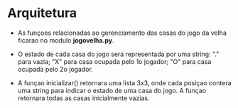 # Arquitetura

* As funçoes relacionadas ao gerenciamento das casas do jogo da velha ficarao no modulo **jogovelha.py**.

* O estado de cada casa do jogo sera representada por uma string: "." para vazia; "X" para casa ocupada pelo 1o jogador; "O" para casa ocupada pelo 2o jogador.


* A funçao inicializar() retornara uma lista 3x3, onde cada posiçao contera uma string para indicar o estado de uma casa do jogo. A funçao retornara todas as casas inicialmente vazias.
